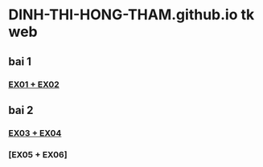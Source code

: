 # DINH-THI-HONG-THAM.github.io tk web
## bai 1
### [EX01 + EX02](https://dinh-thi-hong-tham.github.io/dinhthihongtham.html)
## bai 2
### [EX03 + EX04](https://dinh-thi-hong-tham.github.io/hongtham.html)
### [EX05 + EX06]
